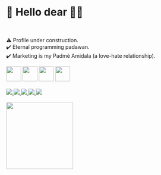 <h1>🎯 Hello dear 🧔🏻</h1> <br>

⚠️ Profile under construction.<br>
✔️ Eternal programming padawan.<br>
✔️ Marketing is my Padmé Amidala (a love-hate relationship).<br>

<div>
    <img width=40em src="https://cdn.jsdelivr.net/gh/devicons/devicon/icons/html5/html5-original-wordmark.svg" />
    <img width=40em src="https://cdn.jsdelivr.net/gh/devicons/devicon/icons/css3/css3-original-wordmark.svg" />
    <img width=40em src="https://cdn.jsdelivr.net/gh/devicons/devicon/icons/python/python-original-wordmark.svg" />
    <img width=40em src="https://cdn.jsdelivr.net/gh/devicons/devicon/icons/javascript/javascript-original.svg" />    
</div>

<br>

<div>
    <a href="https://api.whatsapp.com/send?phone=5511998087813">
    <img src="https://img.shields.io/badge/WhatsApp-25D366?style=for-the-badge&logo=whatsapp&logoColor=white">
    </a>
    <a href="mailto:editordiegopaulo@gmail.com">
    <img src="https://img.shields.io/badge/Gmail-D14836?style=for-the-badge&logo=gmail&logoColor=white">
    </a>
    <a href="https://www.tiktok.com/@diegopaulotk147">
    <img src="https://img.shields.io/badge/TikTok-000000?style=for-the-badge&logo=tiktok&logoColor=white">
    </a>
     <a href="https://www.linkedin.com/in/diegopaulomkt/">
    <img src="https://img.shields.io/badge/LinkedIn-0077B5?style=for-the-badge&logo=linkedin&logoColor=white">
    </a>
     <a href="https://discord.gg/3rbHU4E3">
    <img src="https://img.shields.io/badge/Discord-7289DA?style=for-the-badge&logo=discord&logoColor=white">
    </a>
    
</div>
<br>
<div>
     <img height=180em src="https://streak-stats.demolab.com/?user=DiegoPauloTK147&theme=dark">
</div>





